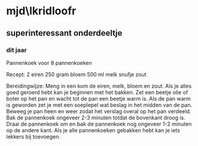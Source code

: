 # mjd\lkridloofr

## superinteressant onderdeeltje


### dit jaar 
Pannenkoek voor 8 pannenkoeken

Recept: 2 eiren 250 gram bloem 500 ml melk snufje zout

Bereidingwijze: Meng in een kom de eiren, melk, bloem en zout. Als je alles goed geroerd hebt kan je beginnen met het bakken. Zet een beetje olie of boter op het pan en wacht tot de pan een beetje warm is. Als de pan warm is geworden zet je met een soeplepel wat beslag in het midden van de pan. Beweeg je pan heen en weer zodat het verslag overal op het pan verdeeld. Bak de pannenkoek ongeveer 2-3 minuten totdat de bovenkant droog is. Draai de pannenkoek om en bak de pannenkoek nog ongeveer 1-2 minuten op de andere kant. Als je alle pannenkoeken gebakken hebt kan je iets lekkers bij toevoegen.



[logo]: https://github.com/adam-p/markdown-here/raw/master/src/common/images/icon48.png "Logo Title Text 2"